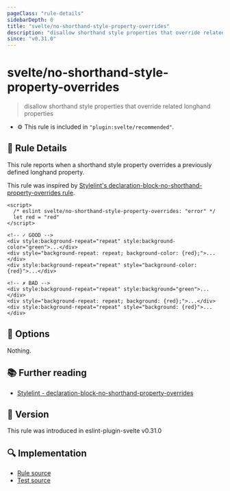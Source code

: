 ```yaml
---
pageClass: "rule-details"
sidebarDepth: 0
title: "svelte/no-shorthand-style-property-overrides"
description: "disallow shorthand style properties that override related longhand properties"
since: "v0.31.0"
---
```


# svelte/no-shorthand-style-property-overrides

> disallow shorthand style properties that override related longhand properties

- :gear: This rule is included in `"plugin:svelte/recommended"`.

## :book: Rule Details

This rule reports when a shorthand style property overrides a previously defined longhand property.

This rule was inspired by [Stylelint's declaration-block-no-shorthand-property-overrides rule](https://stylelint.io/user-guide/rules/list/declaration-block-no-shorthand-property-overrides/).

<ESLintCodeBlock>

<!--eslint-skip-->

```svelte
<script>
  /* eslint svelte/no-shorthand-style-property-overrides: "error" */
  let red = "red"
</script>

<!-- ✓ GOOD -->
<div style:background-repeat="repeat" style:background-color="green">...</div>
<div style="background-repeat: repeat; background-color: {red};">...</div>
<div style:background-repeat="repeat" style="background-color: {red}">...</div>

<!-- ✗ BAD -->
<div style:background-repeat="repeat" style:background="green">...</div>
<div style="background-repeat: repeat; background: {red};">...</div>
<div style:background-repeat="repeat" style="background: {red}">...</div>
```

</ESLintCodeBlock>

## :wrench: Options

Nothing.

## :books: Further reading

- [Stylelint - declaration-block-no-shorthand-property-overrides]

[stylelint - declaration-block-no-shorthand-property-overrides]: https://stylelint.io/user-guide/rules/list/declaration-block-no-shorthand-property-overrides/

## :rocket: Version

This rule was introduced in eslint-plugin-svelte v0.31.0

## :mag: Implementation

- [Rule source](https://github.com/sveltejs/eslint-plugin-svelte/blob/main/src/rules/no-shorthand-style-property-overrides.ts)
- [Test source](https://github.com/sveltejs/eslint-plugin-svelte/blob/main/tests/src/rules/no-shorthand-style-property-overrides.ts)
